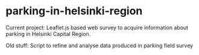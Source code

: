 # parking-in-helsinki-region
Current project:
Leaflet.js based web survey to acquire information about parking in Helsinki Capital Region.

Old stuff:
Script to refine and analyse data produced in parking field survey
